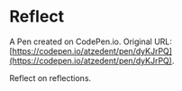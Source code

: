 # Reflect

A Pen created on CodePen.io. Original URL: [https://codepen.io/atzedent/pen/dyKJrPQ](https://codepen.io/atzedent/pen/dyKJrPQ).

Reflect on reflections.